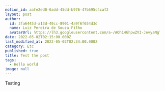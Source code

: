 ```yaml
---
notion_id: aafe2ed0-0add-45dd-b976-47b695c4caf2
layout: post
author:
  id: 3fa6445d-a13d-40cc-8901-4a9f6f654d3d
  name: Luiz Pereira de Souza Filho
  avatarUrl: https://lh3.googleusercontent.com/a-/AOh14GhpwZVI-JevyaNgTdlrOT6YN20cI6V9Kxtq38Ij8AQ=s100
date: 2022-05-02T02:15:00.000Z
last_modified_at: 2022-05-02T02:34:00.000Z
category: Etc
published: true
title: Test the post
tags:
  - Hello world
image: null
---
```


Testing

